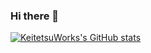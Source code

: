 ### Hi there 👋

<!--
**KeitetsuWorks/KeitetsuWorks** is a ✨ _special_ ✨ repository because its `README.md` (this file) appears on your GitHub profile.

Here are some ideas to get you started:

- 🔭 I’m currently working on ...
- 🌱 I’m currently learning ...
- 👯 I’m looking to collaborate on ...
- 🤔 I’m looking for help with ...
- 💬 Ask me about ...
- 📫 How to reach me: ...
- 😄 Pronouns: ...
- ⚡ Fun fact: ...
-->

[![KeitetsuWorks's GitHub stats](https://github-readme-stats.vercel.app/api?username=KeitetsuWorks)](https://github.com/anuraghazra/github-readme-stats)
